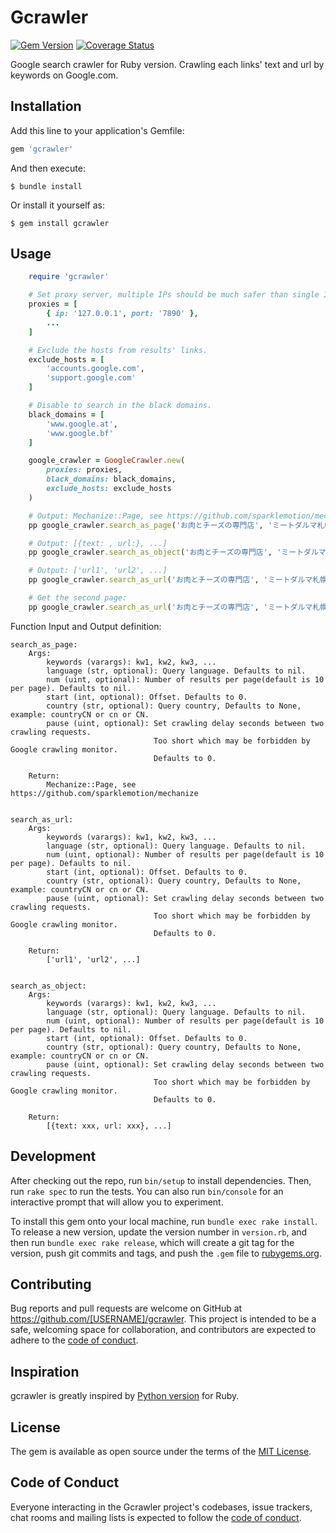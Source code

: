 # Gcrawler

[![Gem Version](https://badge.fury.io/rb/gcrawler.svg)](https://badge.fury.io/rb/gcrawler)
[![Coverage Status](https://coveralls.io/repos/github/rogerluo410/gcrawler/badge.svg?branch=master)](https://coveralls.io/github/rogerluo410/gcrawler?branch=master)

Google search crawler for Ruby version. Crawling each links' text and url by keywords on Google.com.

## Installation

Add this line to your application's Gemfile:

```ruby
gem 'gcrawler'
```

And then execute:

    $ bundle install

Or install it yourself as:

    $ gem install gcrawler

## Usage

```ruby
    require 'gcrawler'

    # Set proxy server, multiple IPs should be much safer than single IP.
    proxies = [
        { ip: '127.0.0.1', port: '7890' },
        ...
    ]

    # Exclude the hosts from results' links.
    exclude_hosts = [
        'accounts.google.com',
        'support.google.com'
    ]

    # Disable to search in the black domains.
    black_domains = [
        'www.google.at',
        'www.google.bf'
    ]

    google_crawler = GoogleCrawler.new(
        proxies: proxies, 
        black_domains: black_domains, 
        exclude_hosts: exclude_hosts
    )

    # Output: Mechanize::Page, see https://github.com/sparklemotion/mechanize
    pp google_crawler.search_as_page('お肉とチーズの専門店', 'ミートダルマ札幌店')

    # Output: [{text: , url:}, ...]
    pp google_crawler.search_as_object('お肉とチーズの専門店', 'ミートダルマ札幌店', country: 'ja')

    # Output: ['url1', 'url2', ...]
    pp google_crawler.search_as_url('お肉とチーズの専門店', 'ミートダルマ札幌店', country: 'ja')

    # Get the second page:
    pp google_crawler.search_as_url('お肉とチーズの専門店', 'ミートダルマ札幌店', country: 'ja', start: 10)

```

Function Input and Output definition: 

    search_as_page:
        Args:
            keywords (varargs): kw1, kw2, kw3, ...
            language (str, optional): Query language. Defaults to nil.
            num (uint, optional): Number of results per page(default is 10 per page). Defaults to nil.
            start (int, optional): Offset. Defaults to 0.
            country (str, optional): Query country, Defaults to None, example: countryCN or cn or CN.
            pause (uint, optional): Set crawling delay seconds between two crawling requests. 
                                    Too short which may be forbidden by Google crawling monitor. 
                                    Defaults to 0.
    
        Return:
            Mechanize::Page, see https://github.com/sparklemotion/mechanize

  
    search_as_url:
        Args:
            keywords (varargs): kw1, kw2, kw3, ...
            language (str, optional): Query language. Defaults to nil.
            num (uint, optional): Number of results per page(default is 10 per page). Defaults to nil.
            start (int, optional): Offset. Defaults to 0.
            country (str, optional): Query country, Defaults to None, example: countryCN or cn or CN.
            pause (uint, optional): Set crawling delay seconds between two crawling requests. 
                                    Too short which may be forbidden by Google crawling monitor. 
                                    Defaults to 0.
    
        Return:
            ['url1', 'url2', ...]

    
    search_as_object:
        Args:
            keywords (varargs): kw1, kw2, kw3, ...
            language (str, optional): Query language. Defaults to nil.
            num (uint, optional): Number of results per page(default is 10 per page). Defaults to nil.
            start (int, optional): Offset. Defaults to 0.
            country (str, optional): Query country, Defaults to None, example: countryCN or cn or CN.
            pause (uint, optional): Set crawling delay seconds between two crawling requests. 
                                    Too short which may be forbidden by Google crawling monitor. 
                                    Defaults to 0.
    
        Return:
            [{text: xxx, url: xxx}, ...]


## Development

After checking out the repo, run `bin/setup` to install dependencies. Then, run `rake spec` to run the tests. You can also run `bin/console` for an interactive prompt that will allow you to experiment.

To install this gem onto your local machine, run `bundle exec rake install`. To release a new version, update the version number in `version.rb`, and then run `bundle exec rake release`, which will create a git tag for the version, push git commits and tags, and push the `.gem` file to [rubygems.org](https://rubygems.org).

## Contributing

Bug reports and pull requests are welcome on GitHub at https://github.com/[USERNAME]/gcrawler. This project is intended to be a safe, welcoming space for collaboration, and contributors are expected to adhere to the [code of conduct](https://github.com/[USERNAME]/gcrawler/blob/master/CODE_OF_CONDUCT.md).

## Inspiration

gcrawler is greatly inspired by [Python version](https://github.com/howie6879/magic_google) for Ruby.

## License

The gem is available as open source under the terms of the [MIT License](https://opensource.org/licenses/MIT).

## Code of Conduct

Everyone interacting in the Gcrawler project's codebases, issue trackers, chat rooms and mailing lists is expected to follow the [code of conduct](https://github.com/[USERNAME]/gcrawler/blob/master/CODE_OF_CONDUCT.md).
